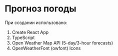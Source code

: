 # Прогноз погоды

При создании использовано:
1) Create React App
2) TypeScript
3) Open Weather Map API (5-day/3-hour forecasts)
4) OpenWeatherFont (owfont) Icons
